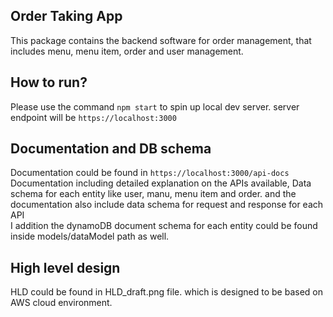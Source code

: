 ## Order Taking App
This package contains the backend software for order management, that includes menu, menu item, order and user management.

## How to run?
Please use the command `npm start` to spin up local dev server. server endpoint will be `https://localhost:3000`

## Documentation and DB schema
Documentation could be found in `https://localhost:3000/api-docs`     
Documentation including detailed explanation on the APIs available, Data schema for each entity like user, manu, menu item and order. and the documentation also include data schema for request and response for each API      
I addition the dynamoDB document schema for each entity could be found inside models/dataModel path as well.

## High level design
HLD could be found in HLD_draft.png file. which is designed to be based on AWS cloud environment.